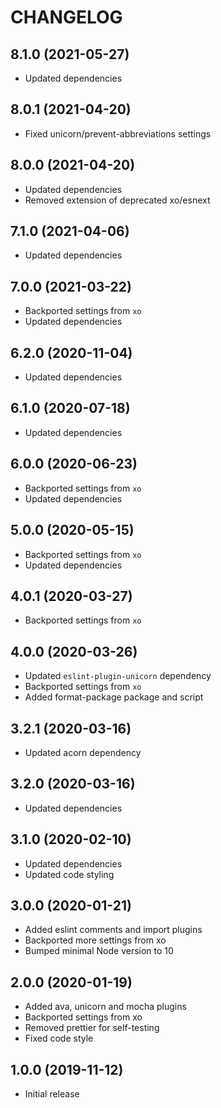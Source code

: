 # CHANGELOG

## 8.1.0 (2021-05-27)

-   Updated dependencies

## 8.0.1 (2021-04-20)

-   Fixed unicorn/prevent-abbreviations settings

## 8.0.0 (2021-04-20)

-   Updated dependencies
-   Removed extension of deprecated xo/esnext

## 7.1.0 (2021-04-06)

-   Updated dependencies

## 7.0.0 (2021-03-22)

-   Backported settings from `xo`
-   Updated dependencies

## 6.2.0 (2020-11-04)

-   Updated dependencies

## 6.1.0 (2020-07-18)

-   Updated dependencies

## 6.0.0 (2020-06-23)

-   Backported settings from `xo`
-   Updated dependencies

## 5.0.0 (2020-05-15)

-   Backported settings from `xo`
-   Updated dependencies

## 4.0.1 (2020-03-27)

-   Backported settings from `xo`

## 4.0.0 (2020-03-26)

-   Updated `eslint-plugin-unicorn` dependency
-   Backported settings from `xo`
-   Added format-package package and script

## 3.2.1 (2020-03-16)

-   Updated acorn dependency

## 3.2.0 (2020-03-16)

-   Updated dependencies

## 3.1.0 (2020-02-10)

-   Updated dependencies
-   Updated code styling

## 3.0.0 (2020-01-21)

-   Added eslint comments and import plugins
-   Backported more settings from xo
-   Bumped minimal Node version to 10

## 2.0.0 (2020-01-19)

-   Added ava, unicorn and mocha plugins
-   Backported settings from xo
-   Removed prettier for self-testing
-   Fixed code style

## 1.0.0 (2019-11-12)

-   Initial release
